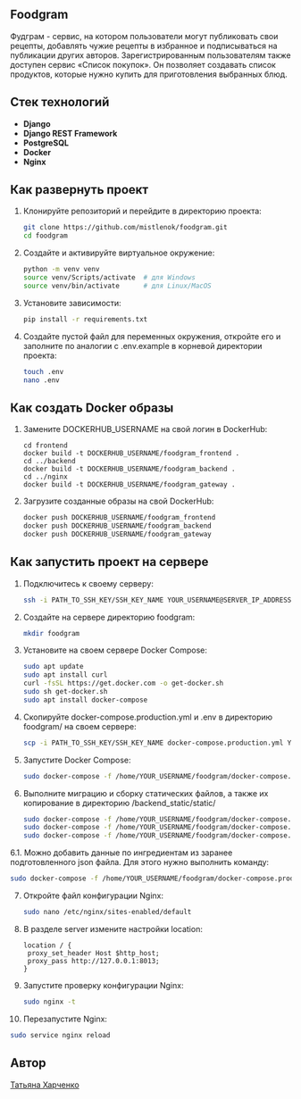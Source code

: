 ## Foodgram

Фудграм - сервис, на котором пользователи могут публиковать свои рецепты, добавлять чужие рецепты в избранное и подписываться на публикации других авторов. Зарегистрированным пользователям также доступен сервис «Список покупок». Он позволяет создавать список продуктов, которые нужно купить для приготовления выбранных блюд.

## Стек технологий

- **Django**
- **Django REST Framework**
- **PostgreSQL**
- **Docker**
- **Nginx**

## Как развернуть проект

1. Клонируйте репозиторий и перейдите в директорию проекта:

   ```bash
   git clone https://github.com/mistlenok/foodgram.git
   cd foodgram
   ```

2. Создайте и активируйте виртуальное окружение:

   ```bash
   python -m venv venv
   source venv/Scripts/activate  # для Windows
   source venv/bin/activate      # для Linux/MacOS
   ```

3. Установите зависимости:

   ```bash
   pip install -r requirements.txt
   ```

4. Создайте пустой файл для переменных окружения, откройте его и заполните по аналогии с .env.example в корневой директории проекта:

   ```bash
   touch .env
   nano .env
   ```

## Как создать Docker образы

1. Замените DOCKERHUB_USERNAME на свой логин в DockerHub:

   ```
   cd frontend
   docker build -t DOCKERHUB_USERNAME/foodgram_frontend .
   cd ../backend
   docker build -t DOCKERHUB_USERNAME/foodgram_backend .
   cd ../nginx
   docker build -t DOCKERHUB_USERNAME/foodgram_gateway .
   ```

2. Загрузите созданные образы на свой DockerHub:

   ```bash
   docker push DOCKERHUB_USERNAME/foodgram_frontend
   docker push DOCKERHUB_USERNAME/foodgram_backend
   docker push DOCKERHUB_USERNAME/foodgram_gateway
   ```

## Как запустить проект на сервере
 
1. Подключитесь к своему серверу:

   ```bash
   ssh -i PATH_TO_SSH_KEY/SSH_KEY_NAME YOUR_USERNAME@SERVER_IP_ADDRESS 
   ```

2. Создайте на сервере директорию foodgram:

   ```bash
   mkdir foodgram 
   ```

3. Установите на своем сервере Docker Compose:

   ```bash
   sudo apt update
   sudo apt install curl
   curl -fsSL https://get.docker.com -o get-docker.sh
   sudo sh get-docker.sh
   sudo apt install docker-compose
   ```

4. Скопируйте docker-compose.production.yml и .env в директорию foodgram/ на своем сервере:
   ```bash
   scp -i PATH_TO_SSH_KEY/SSH_KEY_NAME docker-compose.production.yml YOUR_USERNAME@SERVER_IP_ADDRESS:/home/YOUR_USERNAME/foodgram/docker-compose.production.yml
   ```

5. Запустите Docker Compose:

   ```bash
   sudo docker-compose -f /home/YOUR_USERNAME/foodgram/docker-compose.production.yml up -d
   ```

6. Выполните миграцию и сборку статических файлов, а также их копирование в директорию /backend_static/static/

   ```bash
   sudo docker-compose -f /home/YOUR_USERNAME/foodgram/docker-compose.production.yml exec backend python manage.py migrate
   sudo docker-compose -f /home/YOUR_USERNAME/foodgram/docker-compose.production.yml exec backend python manage.py collectstatic
   sudo docker-compose -f /home/YOUR_USERNAME/foodgram/docker-compose.production.yml exec backend cp -r /app/collected_static/. /backend_static/static/
   ```
6.1. Можно добавить данные по ингредиентам из заранее подготовленного json файла. Для этого нужно выполнить команду:
   ```bash
   sudo docker-compose -f /home/YOUR_USERNAME/foodgram/docker-compose.production.yml exec backend python manage.py load_data
   ```

7. Откройте файл конфигурации Nginx:

   ```bash
   sudo nano /etc/nginx/sites-enabled/default
   ```

8. В разделе server измените настройки location:

   ```
   location / {
    proxy_set_header Host $http_host;
    proxy_pass http://127.0.0.1:8013;
   }
   ```

9. Запустите проверку конфигурации Nginx:

   ```bash
   sudo nginx -t
   ```

10. Перезапустите Nginx:

   ```bash
   sudo service nginx reload
   ```

## Автор

[Татьяна Харченко](https://github.com/mistlenok)
